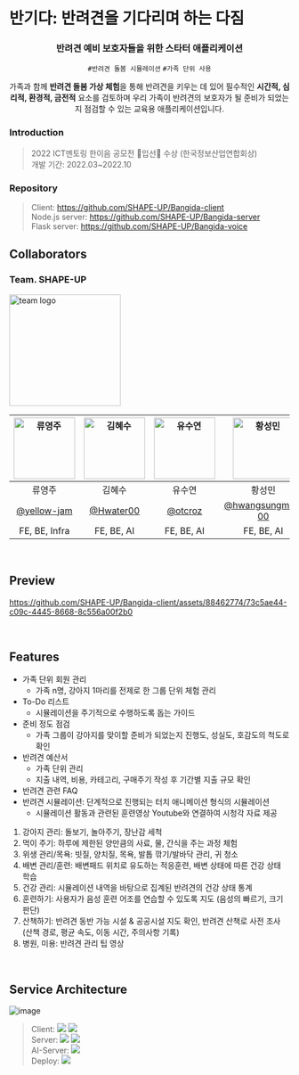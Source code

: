 # 반기다: 반려견을 기다리며 하는 다짐
<div align="center">
  
### 반려견 예비 보호자들을 위한 스타터 애플리케이션
`#반려견 돌봄 시뮬레이션` `#가족 단위 사용`

 가족과 함께 **반려견 돌봄 가상 체험**을 통해 반려견을 키우는 데 있어 필수적인 **시간적, 심리적, 환경적, 금전적** 요소를 검토하며 우리 가족이 반려견의 보호자가 될 준비가 되었는지 점검할 수 있는 교육용 애플리케이션입니다.

</div>

### Introduction
> 2022 ICT멘토링 한이음 공모전 🏅입선🏅 수상 (한국정보산업연합회상) <br/>
> 개발 기간: 2022.03~2022.10

### Repository
> Client: https://github.com/SHAPE-UP/Bangida-client <br />
> Node.js server: https://github.com/SHAPE-UP/Bangida-server <br/>
> Flask server: https://github.com/SHAPE-UP/Bangida-voice <br/>


## Collaborators
### Team. SHAPE-UP
<img src="https://github.com/SHAPE-UP/.github/assets/79989242/a8982dd8-ff65-4a76-a438-3e66c8bb664d" width="200px" alt="team logo"> <br />

| <img src="https://avatars.githubusercontent.com/u/88462774?v=4" width=110px alt="류영주"/> | <img src="https://avatars.githubusercontent.com/u/84445176?v=4" width=110px alt="김혜수"/> | <img src="https://avatars.githubusercontent.com/u/79989242?v=4" width=110px alt="유수연"/> | <img src="https://avatars.githubusercontent.com/u/89893533?v=4" width=110px alt="황성민"/> |
| :-----: | :-----: | :-----: | :-----: |
| 류영주 | 김혜수 | 유수연 | 황성민 |
| [@yellow-jam](https://github.com/yellow-jam) |[@Hwater00](https://github.com/Hwater00)| [@otcroz](https://github.com/otcroz) | [@hwangsungmin-00](https://github.com/hwangsungmin-00)  |
| FE, BE, Infra | FE, BE, AI | FE, BE, AI | FE, BE, AI | 

<br/>


## Preview
https://github.com/SHAPE-UP/Bangida-client/assets/88462774/73c5ae44-c09c-4445-8668-8c556a00f2b0


<br/>

## Features
- 가족 단위 회원 관리
  - 가족 n명, 강아지 1마리를 전제로 한 그룹 단위 체험 관리
- To-Do 리스트
  - 시뮬레이션을 주기적으로 수행하도록 돕는 가이드
- 준비 정도 점검
  - 가족 그룹이 강아지를 맞이할 준비가 되었는지 진행도, 성실도, 호감도의 척도로 확인
- 반려견 예산서
  - 가족 단위 관리
  - 지출 내역, 비용, 카테고리, 구매주기 작성 후 기간별 지출 규모 확인  
- 반려견 관련 FAQ
- 반려견 시뮬레이션: 단계적으로 진행되는 터치 애니메이션 형식의 시뮬레이션
  - 시뮬레이션 활동과 관련된 훈련영상 Youtube와 연결하여 시청각 자료 제공 
1. 강아지 관리: 돌보기, 놀아주기, 장난감 세척
2. 먹이 주기: 하루에 제한된 양만큼의 사료, 물, 간식을 주는 과정 체험
3. 위생 관리/목욕: 빗질, 양치질, 목욕, 발톱 깎기/발바닥 관리, 귀 청소
4. 배변 관리/훈련: 배변패드 위치로 유도하는 적응훈련, 배변 상태에 따른 건강 상태 학습
5. 건강 관리: 시뮬레이션 내역을 바탕으로 집계된 반려견의 건강 상태 통계
6. 훈련하기: 사용자가 음성 훈련 어조를 연습할 수 있도록 지도 (음성의 빠르기, 크기 판단)
7. 산책하기: 반려견 동반 가능 시설 & 공공시설 지도 확인, 반려견 산책로 사전 조사(산책 경로, 평균 속도, 이동 시간, 주의사항 기록)
8. 병원, 미용: 반려견 관리 팁 영상

<br/>

## Service Architecture
![image](https://github.com/SHAPE-UP/Bangida-client/assets/88462774/31646a70-1a52-4e36-b635-7be99cb1a872)

> Client: <img src="https://img.shields.io/badge/Android-3DDC84?style=flat-square&logo=android&logoColor=white"/>
> <img src="https://img.shields.io/badge/Kotlin-B125EA?style=flat-square&logo=Kotlin&logoColor=white"/> <br/>
> Server: <img src="https://img.shields.io/badge/Node.js-339933?style=flat-square&logo=Node.js&logoColor=white"/>
> <img src="https://img.shields.io/badge/MongoDB-47A248?style=flat-square&logo=MongoDB&logoColor=white"/> <br/>
> AI-Server: <img src="https://img.shields.io/badge/Flask-000000?style=flat-square&logo=flask&logoColor=white"/> <br/>
> Deploy: <img src="https://img.shields.io/badge/Amazon EC2-FF9900?style=flat-square&logo=Amazon EC2&logoColor=white"/>
